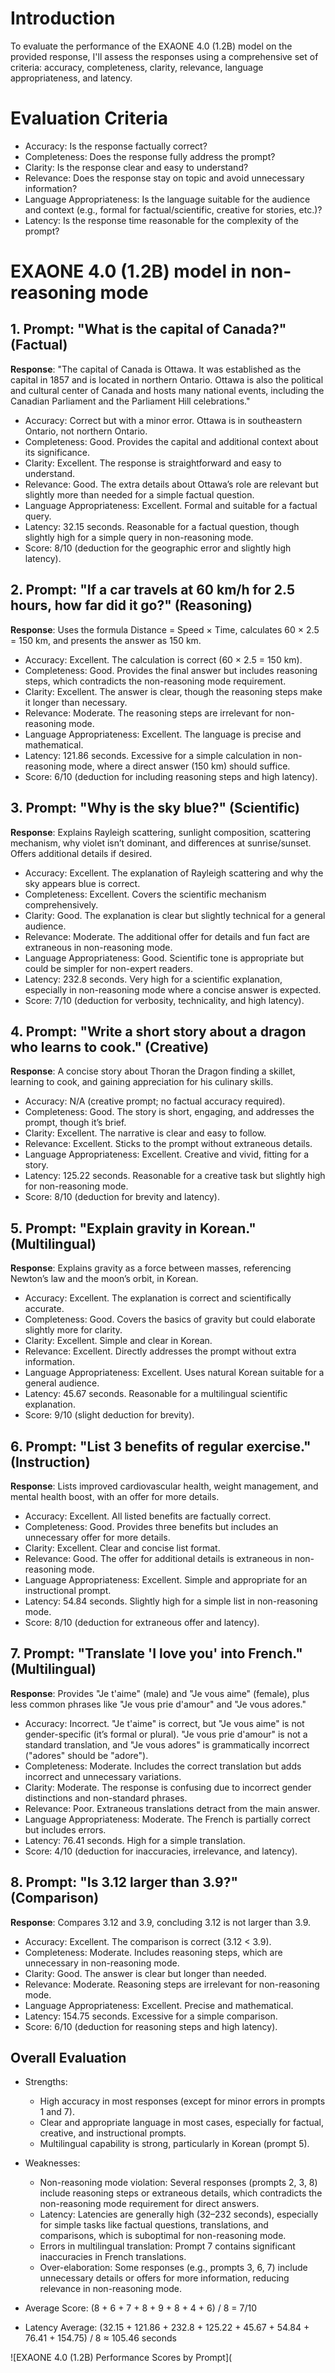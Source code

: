 # Introduction
To evaluate the performance of the EXAONE 4.0 (1.2B) model on the provided response, I'll assess the responses using a comprehensive set of criteria: accuracy, completeness, clarity, relevance, language appropriateness, and latency. 

# Evaluation Criteria

- Accuracy: Is the response factually correct?
- Completeness: Does the response fully address the prompt?
- Clarity: Is the response clear and easy to understand?
- Relevance: Does the response stay on topic and avoid unnecessary information?
- Language Appropriateness: Is the language suitable for the audience and context (e.g., formal for factual/scientific, creative for stories, etc.)?
- Latency: Is the response time reasonable for the complexity of the prompt?
# EXAONE 4.0 (1.2B) model in non-reasoning mode
## 1. Prompt: "What is the capital of Canada?" (Factual)
**Response**: "The capital of Canada is Ottawa. It was established as the capital in 1857 and is located in northern Ontario. Ottawa is also the political and cultural center of Canada and hosts many national events, including the Canadian Parliament and the Parliament Hill celebrations."

- Accuracy: Correct but with a minor error. Ottawa is in southeastern Ontario, not northern Ontario.
- Completeness: Good. Provides the capital and additional context about its significance.
- Clarity: Excellent. The response is straightforward and easy to understand.
- Relevance: Good. The extra details about Ottawa’s role are relevant but slightly more than needed for a simple factual question.
- Language Appropriateness: Excellent. Formal and suitable for a factual query.
- Latency: 32.15 seconds. Reasonable for a factual question, though slightly high for a simple query in non-reasoning mode.
- Score: 8/10 (deduction for the geographic error and slightly high latency).


## 2. Prompt: "If a car travels at 60 km/h for 2.5 hours, how far did it go?" (Reasoning)
**Response**: Uses the formula Distance = Speed × Time, calculates 60 × 2.5 = 150 km, and presents the answer as 150 km.

- Accuracy: Excellent. The calculation is correct (60 × 2.5 = 150 km).
- Completeness: Good. Provides the final answer but includes reasoning steps, which contradicts the non-reasoning mode requirement.
- Clarity: Excellent. The answer is clear, though the reasoning steps make it longer than necessary.
- Relevance: Moderate. The reasoning steps are irrelevant for non-reasoning mode.
- Language Appropriateness: Excellent. The language is precise and mathematical.
- Latency: 121.86 seconds. Excessive for a simple calculation in non-reasoning mode, where a direct answer (150 km) should suffice.
- Score: 6/10 (deduction for including reasoning steps and high latency).


## 3. Prompt: "Why is the sky blue?" (Scientific)
**Response**: Explains Rayleigh scattering, sunlight composition, scattering mechanism, why violet isn’t dominant, and differences at sunrise/sunset. Offers additional details if desired.

- Accuracy: Excellent. The explanation of Rayleigh scattering and why the sky appears blue is correct.
- Completeness: Excellent. Covers the scientific mechanism comprehensively.
- Clarity: Good. The explanation is clear but slightly technical for a general audience.
- Relevance: Moderate. The additional offer for details and fun fact are extraneous in non-reasoning mode.
- Language Appropriateness: Good. Scientific tone is appropriate but could be simpler for non-expert readers.
- Latency: 232.8 seconds. Very high for a scientific explanation, especially in non-reasoning mode where a concise answer is expected.
- Score: 7/10 (deduction for verbosity, technicality, and high latency).


## 4. Prompt: "Write a short story about a dragon who learns to cook." (Creative)
**Response**: A concise story about Thoran the Dragon finding a skillet, learning to cook, and gaining appreciation for his culinary skills.

- Accuracy: N/A (creative prompt; no factual accuracy required).
- Completeness: Good. The story is short, engaging, and addresses the prompt, though it’s brief.
- Clarity: Excellent. The narrative is clear and easy to follow.
- Relevance: Excellent. Sticks to the prompt without extraneous details.
- Language Appropriateness: Excellent. Creative and vivid, fitting for a story.
- Latency: 125.22 seconds. Reasonable for a creative task but slightly high for non-reasoning mode.
- Score: 8/10 (deduction for brevity and latency).


## 5. Prompt: "Explain gravity in Korean." (Multilingual)
**Response**: Explains gravity as a force between masses, referencing Newton’s law and the moon’s orbit, in Korean.

- Accuracy: Excellent. The explanation is correct and scientifically accurate.
- Completeness: Good. Covers the basics of gravity but could elaborate slightly more for clarity.
- Clarity: Excellent. Simple and clear in Korean.
- Relevance: Excellent. Directly addresses the prompt without extra information.
- Language Appropriateness: Excellent. Uses natural Korean suitable for a general audience.
- Latency: 45.67 seconds. Reasonable for a multilingual scientific explanation.
- Score: 9/10 (slight deduction for brevity).

## 6. Prompt: "List 3 benefits of regular exercise." (Instruction)
**Response**: Lists improved cardiovascular health, weight management, and mental health boost, with an offer for more details.

- Accuracy: Excellent. All listed benefits are factually correct.
- Completeness: Good. Provides three benefits but includes an unnecessary offer for more details.
- Clarity: Excellent. Clear and concise list format.
- Relevance: Good. The offer for additional details is extraneous in non-reasoning mode.
- Language Appropriateness: Excellent. Simple and appropriate for an instructional prompt.
- Latency: 54.84 seconds. Slightly high for a simple list in non-reasoning mode.
- Score: 8/10 (deduction for extraneous offer and latency).


## 7. Prompt: "Translate 'I love you' into French." (Multilingual)
**Response**: Provides "Je t'aime" (male) and "Je vous aime" (female), plus less common phrases like "Je vous prie d'amour" and "Je vous adores."

- Accuracy: Incorrect. "Je t'aime" is correct, but "Je vous aime" is not gender-specific (it’s formal or plural). "Je vous prie d'amour" is not a standard translation, and "Je vous adores" is grammatically incorrect ("adores" should be "adore").
- Completeness: Moderate. Includes the correct translation but adds incorrect and unnecessary variations.
- Clarity: Moderate. The response is confusing due to incorrect gender distinctions and non-standard phrases.
- Relevance: Poor. Extraneous translations detract from the main answer.
- Language Appropriateness: Moderate. The French is partially correct but includes errors.
- Latency: 76.41 seconds. High for a simple translation.
- Score: 4/10 (deduction for inaccuracies, irrelevance, and latency).


## 8. Prompt: "Is 3.12 larger than 3.9?" (Comparison)
**Response**: Compares 3.12 and 3.9, concluding 3.12 is not larger than 3.9.

- Accuracy: Excellent. The comparison is correct (3.12 < 3.9).
- Completeness: Moderate. Includes reasoning steps, which are unnecessary in non-reasoning mode.
- Clarity: Good. The answer is clear but longer than needed.
- Relevance: Moderate. Reasoning steps are irrelevant for non-reasoning mode.
- Language Appropriateness: Excellent. Precise and mathematical.
- Latency: 154.75 seconds. Excessive for a simple comparison.
- Score: 6/10 (deduction for reasoning steps and high latency).


## Overall Evaluation

- Strengths:
  - High accuracy in most responses (except for minor errors in prompts 1 and 7).
  - Clear and appropriate language in most cases, especially for factual, creative, and instructional prompts.
  - Multilingual capability is strong, particularly in Korean (prompt 5).


- Weaknesses:
  - Non-reasoning mode violation: Several responses (prompts 2, 3, 8) include reasoning steps or extraneous details, which contradicts the non-reasoning mode requirement for direct answers.
  - Latency: Latencies are generally high (32–232 seconds), especially for simple tasks like factual questions, translations, and comparisons, which is suboptimal for non-reasoning mode.
  - Errors in multilingual translation: Prompt 7 contains significant inaccuracies in French translations.
  - Over-elaboration: Some responses (e.g., prompts 3, 6, 7) include unnecessary details or offers for more information, reducing relevance in non-reasoning mode.


- Average Score: (8 + 6 + 7 + 8 + 9 + 8 + 4 + 6) / 8 = 7/10
- Latency Average: (32.15 + 121.86 + 232.8 + 125.22 + 45.67 + 54.84 + 76.41 + 154.75) / 8 ≈ 105.46 seconds

![EXAONE 4.0 (1.2B) Performance Scores by Prompt](
